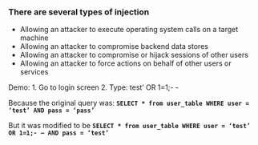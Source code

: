 ### There are several types of injection

- Allowing an attacker to execute operating system calls on a target machine
- Allowing an attacker to compromise backend data stores
- Allowing an attacker to compromise or hijack sessions of other users
- Allowing an attacker to force actions on behalf of other users or services

<aside class="notes">
Demo:
1. Go to login screen
2. Type: test’ OR 1=1;- -

Because the original query was: **`SELECT * from user_table WHERE user = ‘test’ AND pass = ‘pass’`**

But it was modified to be **`SELECT * from user_table WHERE user = ‘test’ OR 1=1;- — AND pass = ‘test’`**
</aside>

